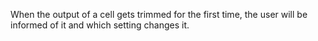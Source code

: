 When the output of a cell gets trimmed for the first time, the user will be informed of it and which setting changes it.
